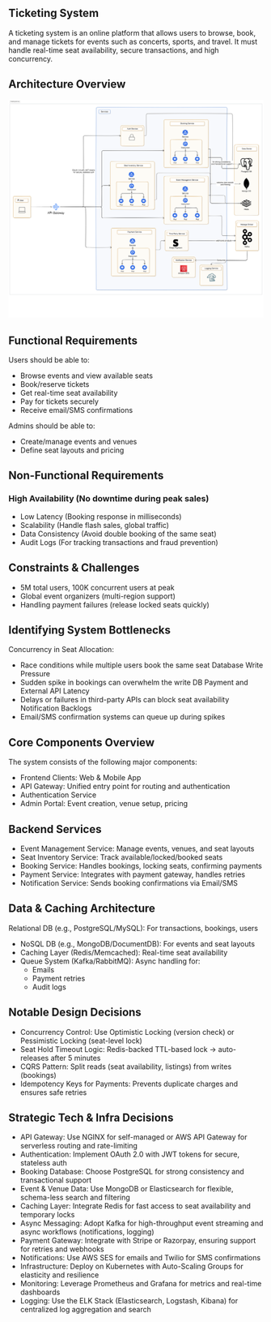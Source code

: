 ## Ticketing System

A ticketing system is an online platform that allows users to browse, book, and manage tickets for events such as concerts, sports, and travel. It must handle real-time seat availability, secure transactions, and high concurrency.

## Architecture Overview

![System Design](./arch.svg)

## Functional Requirements

Users should be able to:

- Browse events and view available seats
- Book/reserve tickets
- Get real-time seat availability
- Pay for tickets securely
- Receive email/SMS confirmations

Admins should be able to:

- Create/manage events and venues
- Define seat layouts and pricing

## Non-Functional Requirements

### High Availability (No downtime during peak sales)

- Low Latency (Booking response in milliseconds)
- Scalability (Handle flash sales, global traffic)
- Data Consistency (Avoid double booking of the same seat)
- Audit Logs (For tracking transactions and fraud prevention)

## Constraints & Challenges

- 5M total users, 100K concurrent users at peak
- Global event organizers (multi-region support)
- Handling payment failures (release locked seats quickly)

## Identifying System Bottlenecks

Concurrency in Seat Allocation:

- Race conditions while multiple users book the same seat
  Database Write Pressure
- Sudden spike in bookings can overwhelm the write DB
  Payment and External API Latency
- Delays or failures in third-party APIs can block seat availability
  Notification Backlogs
- Email/SMS confirmation systems can queue up during spikes

## Core Components Overview

The system consists of the following major components:

- Frontend Clients: Web & Mobile App
- API Gateway: Unified entry point for routing and authentication
- Authentication Service
- Admin Portal: Event creation, venue setup, pricing

## Backend Services

- Event Management Service: Manage events, venues, and seat layouts
- Seat Inventory Service: Track available/locked/booked seats
- Booking Service: Handles bookings, locking seats, confirming payments
- Payment Service: Integrates with payment gateway, handles retries
- Notification Service: Sends booking confirmations via Email/SMS

## Data & Caching Architecture

Relational DB (e.g., PostgreSQL/MySQL): For transactions, bookings,
users

- NoSQL DB (e.g., MongoDB/DocumentDB): For events and seat layouts
- Caching Layer (Redis/Memcached): Real-time seat availability
- Queue System (Kafka/RabbitMQ): Async handling for:
  - Emails
  - Payment retries
  - Audit logs

## Notable Design Decisions

- Concurrency Control: Use Optimistic Locking (version check) or Pessimistic Locking (seat-level lock)
- Seat Hold Timeout Logic: Redis-backed TTL-based lock → auto-releases after 5 minutes
- CQRS Pattern: Split reads (seat availability, listings) from writes (bookings)
- Idempotency Keys for Payments: Prevents duplicate charges and ensures safe retries

## Strategic Tech & Infra Decisions

- API Gateway: Use NGINX for self-managed or AWS API Gateway for serverless routing and rate-limiting
- Authentication: Implement OAuth 2.0 with JWT tokens for secure, stateless auth
- Booking Database: Choose PostgreSQL for strong consistency and transactional support
- Event & Venue Data: Use MongoDB or Elasticsearch for flexible, schema-less search and filtering
- Caching Layer: Integrate Redis for fast access to seat availability and temporary locks
- Async Messaging: Adopt Kafka for high-throughput event streaming and async workflows (notifications, logging)
- Payment Gateway: Integrate with Stripe or Razorpay, ensuring support for retries and webhooks
- Notifications: Use AWS SES for emails and Twilio for SMS confirmations
- Infrastructure: Deploy on Kubernetes with Auto-Scaling Groups for elasticity and resilience
- Monitoring: Leverage Prometheus and Grafana for metrics and real-time dashboards
- Logging: Use the ELK Stack (Elasticsearch, Logstash, Kibana) for centralized log aggregation and search
